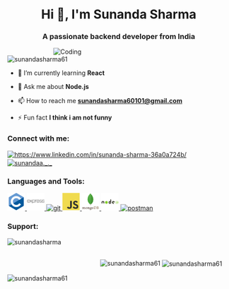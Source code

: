 <h1 align="center">Hi 👋, I'm Sunanda Sharma</h1>
<h3 align="center">A passionate backend developer from India</h3>
<img align="right" alt="Coding" width="400" src="https://raw.githubusercontent.com/Priyanka9120/Priyanka9120/main/tenor.gif"

<p align="left"> <img src="https://komarev.com/ghpvc/?username=sunandasharma61&label=Profile%20views&color=0e75b6&style=flat" alt="sunandasharma61" /> </p>

- 🌱 I’m currently learning  **React**

- 💬 Ask me about **Node.js**

- 📫 How to reach me **sunandasharma60101@gmail.com**

- ⚡ Fun fact **I think i am not funny**

<h3 align="left">Connect with me:</h3>
<p align="left">
<a href="https://linkedin.com/in/https://www.linkedin.com/in/sunanda-sharma-36a0a724b/" target="blank"><img align="center" src="https://raw.githubusercontent.com/rahuldkjain/github-profile-readme-generator/master/src/images/icons/Social/linked-in-alt.svg" alt="https://www.linkedin.com/in/sunanda-sharma-36a0a724b/" height="30" width="40" /></a>
<a href="https://instagram.com/sunandaa._._" target="blank"><img align="center" src="https://raw.githubusercontent.com/rahuldkjain/github-profile-readme-generator/master/src/images/icons/Social/instagram.svg" alt="sunandaa._._" height="30" width="40" /></a>
</p>

<h3 align="left">Languages and Tools:</h3>
<p align="left"> <a href="https://www.cprogramming.com/" target="_blank" rel="noreferrer"> <img src="https://raw.githubusercontent.com/devicons/devicon/master/icons/c/c-original.svg" alt="c" width="40" height="40"/> </a> <a href="https://expressjs.com" target="_blank" rel="noreferrer"> <img src="https://raw.githubusercontent.com/devicons/devicon/master/icons/express/express-original-wordmark.svg" alt="express" width="40" height="40"/> </a> <a href="https://git-scm.com/" target="_blank" rel="noreferrer"> <img src="https://www.vectorlogo.zone/logos/git-scm/git-scm-icon.svg" alt="git" width="40" height="40"/> </a> <a href="https://developer.mozilla.org/en-US/docs/Web/JavaScript" target="_blank" rel="noreferrer"> <img src="https://raw.githubusercontent.com/devicons/devicon/master/icons/javascript/javascript-original.svg" alt="javascript" width="40" height="40"/> </a> <a href="https://www.mongodb.com/" target="_blank" rel="noreferrer"> <img src="https://raw.githubusercontent.com/devicons/devicon/master/icons/mongodb/mongodb-original-wordmark.svg" alt="mongodb" width="40" height="40"/> </a> <a href="https://nodejs.org" target="_blank" rel="noreferrer"> <img src="https://raw.githubusercontent.com/devicons/devicon/master/icons/nodejs/nodejs-original-wordmark.svg" alt="nodejs" width="40" height="40"/> </a> <a href="https://postman.com" target="_blank" rel="noreferrer"> <img src="https://www.vectorlogo.zone/logos/getpostman/getpostman-icon.svg" alt="postman" width="40" height="40"/> </a> </p>

<h3 align="left">Support:</h3>
<p><a href="https://www.buymeacoffee.com/sunandasharma"> <img align="left" src="https://cdn.buymeacoffee.com/buttons/v2/default-yellow.png" height="50" width="210" alt="sunandasharma" /></a></p><br><br>

<p><img align="left" src="https://github-readme-stats.vercel.app/api/top-langs?username=sunandasharma61&show_icons=true&locale=en&layout=compact" alt="sunandasharma61" /></p>

<p>&nbsp;<img align="center" src="https://github-readme-stats.vercel.app/api?username=sunandasharma61&show_icons=true&locale=en" alt="sunandasharma61" /></p>

<p><img align="center" src="https://github-readme-streak-stats.herokuapp.com/?user=sunandasharma61&" alt="sunandasharma61" /></p>
